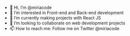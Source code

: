 - 👋 Hi, I’m @miriacode
- 👀 I’m interested in Front-end and Back-end development
- 🌱 I’m currently making projects with React JS
- 💞️ I’m looking to collaborate on web development projects
- 📫 How to reach me: Follow me on Twitter @miriacode

<!---
miriacode/miriacode is a ✨ special ✨ repository because its `README.md` (this file) appears on your GitHub profile.
You can click the Preview link to take a look at your changes.
--->
